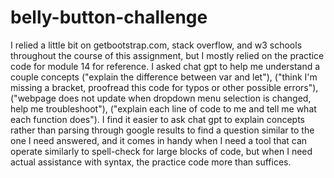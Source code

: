 # belly-button-challenge

I relied a little bit on getbootstrap.com, stack overflow, and w3 schools throughout the course of this assignment, but I mostly relied on the practice code for module 14 for reference.
I asked chat gpt to help me understand a couple concepts ("explain the difference between var and let"), ("think I'm missing a bracket, proofread this code for typos or other possible errors"), 
("webpage does not update when dropdown menu selection is changed, help me troubleshoot"), ("explain each line of code to me and tell me what each function does").
I find it easier to ask chat gpt to explain concepts rather than parsing through google results to find a question similar to the one I need answered,
and it comes in handy when I need a tool that can operate similarly to spell-check for large blocks of code,
but when I need actual assistance with syntax, the practice code more than suffices.
